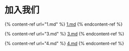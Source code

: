 # 加入我们

{% content-ref url="1.md" %}
[1.md](1.md)
{% endcontent-ref %}

{% content-ref url="3.md" %}
[3.md](3.md)
{% endcontent-ref %}

{% content-ref url="4.md" %}
[4.md](4.md)
{% endcontent-ref %}

